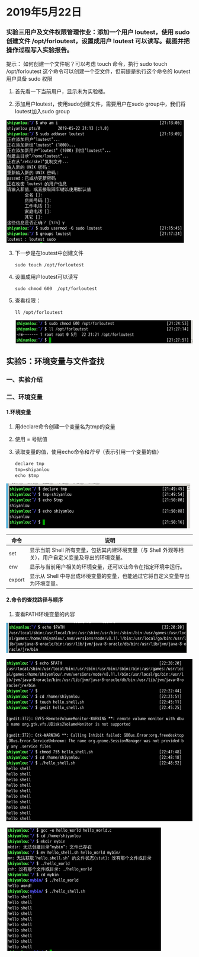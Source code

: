 # 2019年5月22日
### 实验三用户及文件权限管理作业：添加一个用户 loutest，使用 sudo 创建文件 /opt/forloutest，设置成用户 loutest 可以读写。截图并把操作过程写入实验报告。

提示： 如何创建一个文件呢？可以考虑 touch 命令，执行 sudo touch /opt/forloutest 这个命令可以创建一个空文件，但前提是执行这个命令的 loutest 用户具备 sudo  权限

1. 首先看一下当前用户，显示未为实验楼。

2.  添加用户loutest，使用sudo创建文件，需要用户在sudo group中，我们将loutest加入sudo group

   ![](https://raw.githubusercontent.com/Feeling925/Homework/master/pictures/20150522/20150522_1.png)

3. 下一步是在loutest中创建文件

   ```
   sudo touch /opt/forloutest
   ```

4. 设置成用户loutest可以读写

   ```
   sudo chmod 600  /opt/forloutest
   ```

5. 查看权限：

   ```
   ll /opt/forloutest
   ```

   ![](https://raw.githubusercontent.com/Feeling925/Homework/master/pictures/20150522/20150522_2.png)

## 实验5：环境变量与文件查找

### 一、实验介绍

### 二、环境变量

#### 1.环境变量

1. 用declare命令创建一个变量名为tmp的变量

2. 使用 = 号赋值

3. 读取变量的值，使用echo命令和$符号（$表示引用一个变量的值）

   ```
   declare tmp
   tmp=shiyanlou
   echo $tmp
   ```

![](https://raw.githubusercontent.com/Feeling925/Homework/master/pictures/20150522/20150522_3.png)

| 命令   | 说明                                                         |
| ------ | ------------------------------------------------------------ |
| set    | 显示当前 Shell 所有变量，包括其内建环境变量（与 Shell 外观等相关），用户自定义变量及导出的环境变量。 |
| env    | 显示与当前用户相关的环境变量，还可以让命令在指定环境中运行。 |
| export | 显示从 Shell 中导出成环境变量的变量，也能通过它将自定义变量导出为环境变量。 |

####  2.命令的查找路径与顺序

1.  查看PATH环境变量的内容

   ![](https://raw.githubusercontent.com/Feeling925/Homework/master/pictures/20150522/20150522_4.png)

![](https://raw.githubusercontent.com/Feeling925/Homework/master/pictures/20150522/20150522_5.png)

![](https://raw.githubusercontent.com/Feeling925/Homework/master/pictures/20150522/20150522_6.png)

